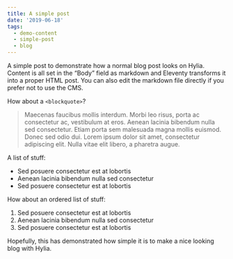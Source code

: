 ```yaml
---
title: A simple post
date: '2019-06-18'
tags:
  - demo-content
  - simple-post
  - blog
---
```


A simple post to demonstrate how a normal blog post looks on Hylia. Content is
all set in the “Body” field as markdown and Eleventy transforms it into a proper
HTML post. You can also edit the markdown file directly if you prefer not to use
the CMS.

How about a `<blockquote>`?

> Maecenas faucibus mollis interdum. Morbi leo risus, porta ac consectetur ac, vestibulum at eros. Aenean lacinia bibendum nulla sed consectetur. Etiam porta sem malesuada magna mollis euismod. Donec sed odio dui. Lorem ipsum dolor sit amet, consectetur adipiscing elit. Nulla vitae elit libero, a pharetra augue.

A list of stuff:

- Sed posuere consectetur est at lobortis
- Aenean lacinia bibendum nulla sed consectetur
- Sed posuere consectetur est at lobortis

How about an ordered list of stuff:

1. Sed posuere consectetur est at lobortis
2. Aenean lacinia bibendum nulla sed consectetur
3. Sed posuere consectetur est at lobortis


Hopefully, this has demonstrated how simple it is to make a nice looking blog with Hylia.
